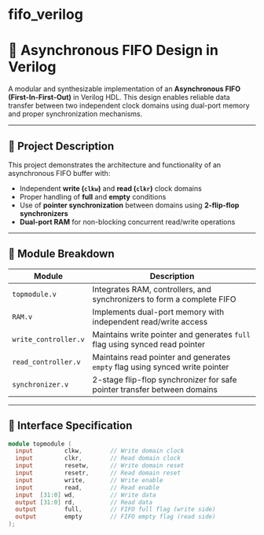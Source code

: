 # fifo_verilog
# 🧠 Asynchronous FIFO Design in Verilog

A modular and synthesizable implementation of an **Asynchronous FIFO (First-In-First-Out)** in Verilog HDL. This design enables reliable data transfer between two independent clock domains using dual-port memory and proper synchronization mechanisms.

---

## 📌 Project Description

This project demonstrates the architecture and functionality of an asynchronous FIFO buffer with:

- Independent **write (`clkw`)** and **read (`clkr`)** clock domains
- Proper handling of **full** and **empty** conditions
- Use of **pointer synchronization** between domains using **2-flip-flop synchronizers**
- **Dual-port RAM** for non-blocking concurrent read/write operations

---

## 🧩 Module Breakdown

| Module            | Description                                                                 |
|-------------------|-----------------------------------------------------------------------------|
| `topmodule.v`     | Integrates RAM, controllers, and synchronizers to form a complete FIFO      |
| `RAM.v`           | Implements dual-port memory with independent read/write access              |
| `write_controller.v` | Maintains write pointer and generates `full` flag using synced read pointer |
| `read_controller.v`  | Maintains read pointer and generates `empty` flag using synced write pointer |
| `synchronizer.v`  | 2-stage flip-flop synchronizer for safe pointer transfer between domains     |

---

## 📐 Interface Specification

```verilog
module topmodule (
  input         clkw,        // Write domain clock
  input         clkr,        // Read domain clock
  input         resetw,      // Write domain reset
  input         resetr,      // Read domain reset
  input         write,       // Write enable
  input         read,        // Read enable
  input  [31:0] wd,          // Write data
  output [31:0] rd,          // Read data
  output        full,        // FIFO full flag (write side)
  output        empty        // FIFO empty flag (read side)
);
